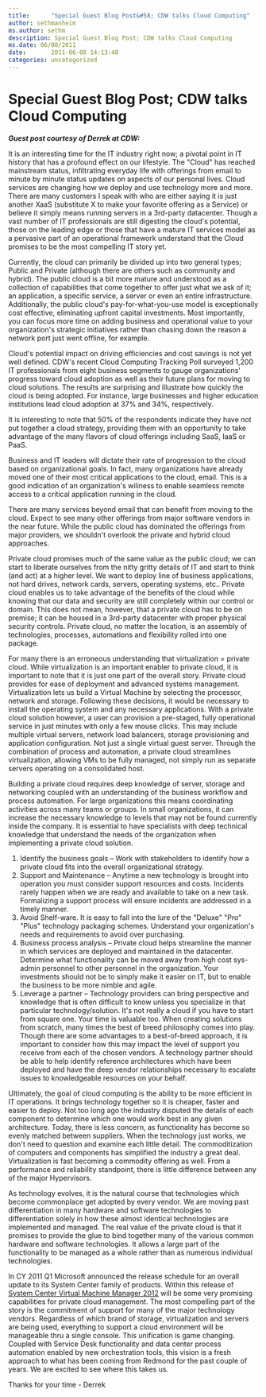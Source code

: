 ```yaml
---
title:      "Special Guest Blog Post&#58; CDW talks Cloud Computing"
author: sethmanheim
ms.author: sethm
description: Special Guest Blog Post; CDW talks Cloud Computing
ms.date: 06/08/2011
date:       2011-06-08 14:13:48
categories: uncategorized
---
```

# Special Guest Blog Post; CDW talks Cloud Computing

_**Guest post courtesy of Derrek at CDW:**_

It is an interesting time for the IT industry right now; a pivotal point in IT history that has a profound effect on our lifestyle. The "Cloud" has reached mainstream status, infiltrating everyday life with offerings from email to minute by minute status updates on aspects of our personal lives. Cloud services are changing how we deploy and use technology more and more. There are many customers I speak with who are either saying it is just another XaaS (substitute X to make your favorite offering as a Service) or believe it simply means running servers in a 3rd-party datacenter. Though a vast number of IT professionals are still digesting the cloud's potential, those on the leading edge or those that have a mature IT services model as a pervasive part of an operational framework understand that the Cloud promises to be the most compelling IT story yet. 

Currently, the cloud can primarily be divided up into two general types; Public and Private (although there are others such as community and hybrid). The public cloud is a bit more mature and understood as a collection of capabilities that come together to offer just what we ask of it; an application, a specific service, a server or even an entire infrastructure. Additionally, the public cloud's pay-for-what-you-use model is exceptionally cost effective, eliminating upfront capital investments. Most importantly, you can focus more time on adding business and operational value to your organization's strategic initiatives rather than chasing down the reason a network port just went offline, for example. 

Cloud's potential impact on driving efficiencies and cost savings is not yet well defined. CDW's recent Cloud Computing Tracking Poll surveyed 1,200 IT professionals from eight business segments to gauge organizations' progress toward cloud adoption as well as their future plans for moving to cloud solutions. The results are surprising and illustrate how quickly the cloud is being adopted. For instance, large businesses and higher education institutions lead cloud adoption at 37% and 34%, respectively. 


It is interesting to note that 50% of the respondents indicate they have not put together a cloud strategy, providing them with an opportunity to take advantage of the many flavors of cloud offerings including SaaS, IaaS or PaaS.



Business and IT leaders will dictate their rate of progression to the cloud based on organizational goals. In fact, many organizations have already moved one of their most critical applications to the cloud, email. This is a good indication of an organization's wiliness to enable seamless remote access to a critical application running in the cloud. 



There are many services beyond email that can benefit from moving to the cloud. Expect to see many other offerings from major software vendors in the near future. While the public cloud has dominated the offerings from major providers, we shouldn't overlook the private and hybrid cloud approaches.

Private cloud promises much of the same value as the public cloud; we can start to liberate ourselves from the nitty gritty details of IT and start to think (and act) at a higher level. We want to deploy line of business applications, not hard drives, network cards, servers, operating systems, etc.. Private cloud enables us to take advantage of the benefits of the cloud while knowing that our data and security are still completely within our control or domain. This does not mean, however, that a private cloud has to be on premise; it can be housed in a 3rd-party datacenter with proper physical security controls. Private cloud, no matter the location, is an assembly of technologies, processes, automations and flexibility rolled into one package. 

For many there is an erroneous understanding that virtualization = private cloud. While virtualization is an important enabler to private cloud, it is important to note that it is just one part of the overall story. Private cloud provides for ease of deployment and advanced systems management. Virtualization lets us build a Virtual Machine by selecting the processor, network and storage. Following these decisions, it would be necessary to install the operating system and any necessary applications. With a private cloud solution however, a user can provision a pre-staged, fully operational service in just minutes with only a few mouse clicks. This may include multiple virtual servers, network load balancers, storage provisioning and application configuration. Not just a single virtual guest server. Through the combination of process and automation, a private cloud streamlines virtualization, allowing VMs to be fully managed, not simply run as separate servers operating on a consolidated host.

Building a private cloud requires deep knowledge of server, storage and networking coupled with an understanding of the business workflow and process automation. For large organizations this means coordinating activities across many teams or groups. In small organizations, it can increase the necessary knowledge to levels that may not be found currently inside the company. It is essential to have specialists with deep technical knowledge that understand the needs of the organization when implementing a private cloud solution. 

  1. Identify the business goals – Work with stakeholders to identify how a private cloud fits into the overall organizational strategy. 
  2. Support and Maintenance – Anytime a new technology is brought into operation you must consider support resources and costs. Incidents rarely happen when we are ready and available to take on a new task. Formalizing a support process will ensure incidents are addressed in a timely manner. 
  3. Avoid Shelf-ware. It is easy to fall into the lure of the "Deluxe" "Pro" "Plus" technology packaging schemes. Understand your organization's needs and requirements to avoid over purchasing. 
  4. Business process analysis – Private cloud helps streamline the manner in which services are deployed and maintained in the datacenter. Determine what functionality can be moved away from high cost sys-admin personnel to other personnel in the organization. Your investments should not be to simply make it easier on IT, but to enable the business to be more nimble and agile.
  5. Leverage a partner – Technology providers can bring perspective and knowledge that is often difficult to know unless you specialize in that particular technology/solution. It's not really a cloud if you have to start from square one. Your time is valuable too. When creating solutions from scratch, many times the best of breed philosophy comes into play. Though there are some advantages to a best-of-breed approach, it is important to consider how this may impact the level of support you receive from each of the chosen vendors. A technology partner should be able to help identify reference architectures which have been deployed and have the deep vendor relationships necessary to escalate issues to knowledgeable resources on your behalf. 



Ultimately, the goal of cloud computing is the ability to be more efficient in IT operations. It brings technology together so it is cheaper, faster and easier to deploy. Not too long ago the industry disputed the details of each component to determine which one would work best in any given architecture. Today, there is less concern, as functionality has become so evenly matched between suppliers. When the technology just works, we don't need to question and examine each little detail. The commoditization of computers and components has simplified the industry a great deal. Virtualization is fast becoming a commodity offering as well. From a performance and reliability standpoint, there is little difference between any of the major Hypervisors. 

As technology evolves, it is the natural course that technologies which become commonplace get adopted by every vendor. We are moving past differentiation in many hardware and software technologies to differentiation solely in how these almost identical technologies are implemented and managed. The real value of the private cloud is that it promises to provide the glue to bind together many of the various common hardware and software technologies. It allows a large part of the functionality to be managed as a whole rather than as numerous individual technologies.

In CY 2011 Q1 Microsoft announced the release schedule for an overall update to its System Center family of products. Within this release of [System Center Virtual Machine Manager 2012](https://www.microsoft.com/system-center "System Center Virtual Machine Manager 2012") will be some very promising capabilities for private cloud management. The most compelling part of the story is the commitment of support for many of the major technology vendors. Regardless of which brand of storage, virtualization and servers are being used, everything to support a cloud environment will be manageable thru a single console. This unification is game changing. Coupled with Service Desk functionality and data center process automation enabled by new orchestration tools, this vision is a fresh approach to what has been coming from Redmond for the past couple of years. We are excited to see where this takes us.

Thanks for your time - Derrek


